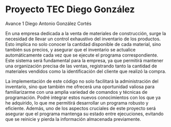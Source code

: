 # Proyecto TEC Diego González
 Avance 1
 Diego Antonio González Cortés

En una empresa dedicada a la venta de materiales de construcción, surge la necesidad de llevar un control exhaustivo del inventario de los productos. Esto implica no solo conocer la cantidad disponible de cada material, sino también sus precios, y asegurar que el inventario se actualice automáticamente cada vez que se ejecute el programa correspondiente. Este sistema será fundamental para la empresa, ya que permitirá mantener una organización precisa de las ventas, registrando tanto la cantidad de materiales vendidos como la identificación del cliente que realizó la compra.

La implementación de este código no solo facilitará la administración del inventario, sino que también me ofrecerá una oportunidad valiosa para familiarizarme con una amplia variedad de comandos y técnicas de programación. Podré integrar estos nuevos conocimientos con los que ya he adquirido, lo que me permitirá desarrollar un programa robusto y eficiente. Además, uno de los aspectos cruciales de este proyecto será asegurar que el programa mantenga su estado entre ejecuciones, evitando que se reinicie y pierda la información almacenada previamente.